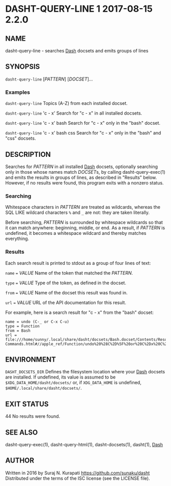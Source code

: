 # DASHT-QUERY-LINE 1            2017-08-15                            2.2.0

## NAME

dasht-query-line - searches [Dash] docsets and emits groups of lines

## SYNOPSIS

`dasht-query-line` [*PATTERN*] [*DOCSET*]...

### Examples

`dasht-query-line`
  Topics (A-Z) from each installed docset.

`dasht-query-line` 'c - x'
  Search for "c - x" in all installed docsets.

`dasht-query-line` 'c - x' bash
  Search for "c - x" only in the "bash" docset.

`dasht-query-line` 'c - x' bash css
  Search for "c - x" only in the "bash" and "css" docsets.

## DESCRIPTION

Searches for *PATTERN* in all installed [Dash] docsets, optionally searching
only in those whose names match *DOCSET*s, by calling dasht-query-exec(1)
and emits the results in groups of lines, as described in "Results" below.
However, if no results were found, this program exits with a nonzero status.

### Searching

Whitespace characters in *PATTERN* are treated as wildcards, whereas the
SQL LIKE wildcard characters `%` and `_` are not: they are taken literally.

Before searching, *PATTERN* is surrounded by whitespace wildcards so that it
can match anywhere: beginning, middle, or end.  As a result, if *PATTERN* is
undefined, it becomes a whitespace wildcard and thereby matches everything.

### Results

Each search result is printed to stdout as a group of four lines of text:

`name` `=` *VALUE*
  Name of the token that matched the *PATTERN*.

`type` `=` *VALUE*
  Type of the token, as defined in the docset.

`from` `=` *VALUE*
  Name of the docset this result was found in.

`url` `=` *VALUE*
  URL of the API documentation for this result.

For example, here is a search result for "c - x" from the "bash" docset:

    name = undo (C-_ or C-x C-u)
    type = Function
    from = Bash
    url = file:///home/sunny/.local/share/dasht/docsets/Bash.docset/Contents/Resources/Documents/bash/Miscellaneous-Commands.html#//apple_ref/Function/undo%20%28C%2D%5F%20or%20C%2Dx%20C%2Du%29

## ENVIRONMENT

`DASHT_DOCSETS_DIR`
  Defines the filesystem location where your [Dash] docsets are installed.
  If undefined, its value is assumed to be `$XDG_DATA_HOME/dasht/docsets/`
  or, if `XDG_DATA_HOME` is undefined, `$HOME/.local/share/dasht/docsets/`.

## EXIT STATUS

44
  No results were found.

## SEE ALSO

dasht-query-exec(1), dasht-query-html(1), dasht-docsets(1), dasht(1), [Dash]

[Dash]: https://kapeli.com/dash

## AUTHOR

Written in 2016 by Suraj N. Kurapati <https://github.com/sunaku/dasht>
Distributed under the terms of the ISC license (see the LICENSE file).